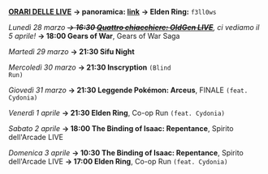 <b><u>ORARI DELLE LIVE</u></b>
<b>→ panoramica: <a href="https://trello.com/b/iKwdSGf3/sabaku">link</a></b>
<b>→ Elden Ring:</b> <code>f3ll0ws</code>

<i>Lunedì 28 marzo</i>
<i><s><b>→ 16:30 <a href="https://www.twitch.tv/oldgenproject">Quattro chiacchiere: OldGen LIVE</a></b></s>, ci vediamo il 5 aprile!</i>
<b>→ 18:00 Gears of War</b>, Gears of War Saga

<i>Martedì 29 marzo </i>
<b>→ 21:30 Sifu Night</b>

<i>Mercoledì 30 marzo</i>
<b>→ 21:30 Inscryption</b> <code>(Blind Run)</code>

<i>Giovedì 31 marzo</i>
<b>→ 21:30 Leggende Pokémon: Arceus</b>, FINALE <code>(feat. Cydonia)</code>

<i>Venerdì 1 aprile</i>
<b>→ 21:30 Elden Ring</b>, Co-op Run <code>(feat. Cydonia)</code>

<i>Sabato 2 aprile</i>
<b>→ 18:00 The Binding of Isaac: Repentance</b>, Spirito dell'Arcade LIVE

<i>Domenica 3 aprile</i>
<b>→ 10:30 The Binding of Isaac: Repentance</b>, Spirito dell'Arcade LIVE
<b>→ 17:00 Elden Ring</b>, Co-op Run <code>(feat. Cydonia)</code>

